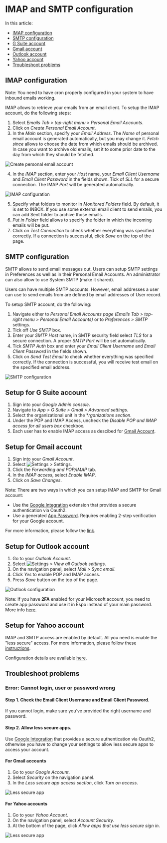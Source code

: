 ﻿# IMAP and SMTP configuration

In this article:

* [IMAP configuration](#imap-configuration)
* [SMTP configuration](#smtp-configuration)
* [G Suite account](#setup-for-g-suite-account)
* [Gmail account](#setup-for-gmail-account)
* [Outlook account](#setup-for-outlook-account)
* [Yahoo account](#setup-for-yahoo-account)
* [Troubleshoot problems](#troubleshoot-problems)

## IMAP configuration

Note: You need to have cron properly configured in your system to have inbound emails working.

IMAP allows to retrieve your emails from an email client. To setup the IMAP account, do the following steps:
1. Select *Emails Tab > top-right menu > Personal Email Accounts*.
2. Click on *Create Personal Email Account*.
3. In the *Main* section, specify your *Email Address*. The *Name* of personal email account is generated automatically, but you may change it. *Fetch since* allows to choose the date from which emails should be archived. In case you want to archive old emails, set it to some prior date to the day from which they should be fetched.

![Create personal email account](https://raw.githubusercontent.com/espocrm/documentation/master/docs/_static/images/user-guide/imap-smtp-configuration/1.png)

4. In the *IMAP* section, enter your *Host* name, your *Email Client Username* and *Email Client Password* in the fields shown. Tick of *SLL* for a secure connection. The IMAP *Port* will be generated automatically.

![IMAP configuration](https://raw.githubusercontent.com/espocrm/documentation/master/docs/_static/images/user-guide/imap-smtp-configuration/2.png)

5. Specify what folders to monitor in *Monitored Folders* field. By default, it is set to INBOX. If you use some external email client to send emails, you can add Sent folder to archive those emails.
6. *Put in Folder* field allows to specify the folder in which the incoming emails will be put.
7. Click on *Test Connection* to check whether everything was specified correctly.  If a connection is successful, click *Save* on the top of the page.

## SMTP configuration

SMTP allows to send email messages out. Users can setup SMTP settings in Preferences as well as in their Personal Email Accounts. An administrator can also allow to use System SMTP (make it shared).

Users can have multiple SMTP accounts. However, email addresses a user can use to send emails from are defined by email addresses of User record.

To setup SMTP account, do the following:

1. Navigate either to *Personal Email Accounts page (Emails Tab > top-right menu > Personal Email Accounts)* or to *Preferences > SMTP* settings.
2. Tick off *Use SMTP* box.
3. Enter your *SMTP Host* name, in SMTP security field select *TLS* for a secure connection. A proper *SMTP Port* will be set automatically.
4. Tick *SMTP Auth* box and enter your *Email Client Username* and *Email Client Password* in the fields shown.
5. Click on *Send Test Email* to check whether everything was specified correctly. If the connection is successful, you will receive test email on the specified email address.

![SMTP configuration](https://raw.githubusercontent.com/espocrm/documentation/master/docs/_static/images/user-guide/imap-smtp-configuration/3.png)

## Setup for G Suite account

1. Sign into your *Google Admin console*.
2. Navigate to *App > G Suite > Gmail > Advanced settings*.
3. Select the organizational unit in the **rganizations section*.
4. Under the POP and IMAP Access, uncheck the *Disable POP and IMAP access for all users box* checkbox.
5. Each user has to enable IMAP access as descibed for [Gmail Account](#setup-for-gmail-account).

## Setup for Gmail account

1. Sign into your *Gmail Account*.
2. Select ![Settings](https://raw.githubusercontent.com/espocrm/documentation/master/docs/_static/images/user-guide/imap-smtp-configuration/4.png) > Settings.
3. Click the *Forwarding and POP/IMAP* tab.
4. In the *IMAP access*, select *Enable IMAP*.
5. Click on *Save Changes*.

Note: There are two ways in which you can setup IMAP and SMTP for Gmail account:

* Use the [Google Integration](https://www.espocrm.com/extensions/google-integration/) extension that provides a secure authentication via Oauth2.
* Use a generated [App Password](https://support.google.com/accounts/answer/185833). Requires enabling 2-step verification for your Google account.

For more information, please follow the [link](https://support.google.com/mail/answer/7126229?hl=en).

## Setup for Outlook account

1. Go to your *Outlook Account*.
2. Select ![Settings](https://raw.githubusercontent.com/espocrm/documentation/master/docs/_static/images/user-guide/imap-smtp-configuration/4.png) > *View all Outlook settings*.
3. On the navigation panel, select *Mail > Sync email*.
4. Click *Yes* to enable POP and IMAP access.
5. Press *Save* button on the top of the page.

![Outlook configuration](https://raw.githubusercontent.com/espocrm/documentation/master/docs/_static/images/user-guide/imap-smtp-configuration/5.png)

Note: If you have **2FA** enabled for your Microsoft account, you need to create app password and use it in Espo instead of your main password. More info [here](https://support.microsoft.com/en-us/help/12409/microsoft-account-app-passwords-and-two-step-verification).

## Setup for Yahoo account

IMAP and SMTP access are enabled by default. All you need is enable the "less secure" access. For more information, please follow these [instructions](#for-yahoo-accounts).

Configuration details are available [here](https://help.yahoo.com/kb/SLN4075.html).

## Troubleshoot problems

### Error: Cannot login, user or password wrong

#### Step 1. Check the Email Client Username and Email Client Password.

If you cannot login, make sure you’ve provided the right username and password.

#### Step 2. Allow less secure apps.

Use [Google Integration](https://www.espocrm.com/extensions/google-integration/) that provides a secure authentication via Oauth2, otherwise you have to change your settings to allow less  secure apps to access your account.

#### For Gmail accounts

1. Go to your *Google Account*.
2. Select *Security* on the navigation panel.
3. In the *Less secure app access section*, click *Turn on access*.

![Less secure app](https://raw.githubusercontent.com/espocrm/documentation/master/docs/_static/images/user-guide/imap-smtp-configuration/6.png)

#### For Yahoo accounts

1. Go to your *Yahoo Account*.
2. On the navigation panel, select *Account Security*.
3. At the bottom of the page, click *Allow apps that use less secure sign in*.

![Less secure app](https://raw.githubusercontent.com/espocrm/documentation/master/docs/_static/images/user-guide/imap-smtp-configuration/7.png)
